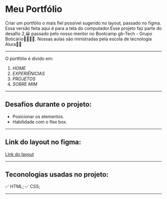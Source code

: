  <h1 alingn="center"> Meu Portfólio</h1>
 

<p> Criar um portfólio o mais fiel possível sugerido no layout, passado no figma. Essa versão feita aqui é  para a tela do computador.Esse projeto faz parte do desafio 2,😀 passado pelo nosso mentor no Bootcamp gb-Tech - Grupo Boticário💚💙💜💛. Nossas aulas são ministradas pela escola de tecnologia Alura💙💜</p>

---
<P> O portfólio é divido em:</P> 

1. *HOME*
2. *EXPERIÊNICIAS*
3. *PROJETOS*
4. *SOBRE MIM*
---
## Desafios durante o projeto:
 

- Posicionar os elementos.<br>
- Habilidade com o flex box.

---

## Link do layout no figma:
<a href="https://www.figma.com/file/3xMjJ5KGTQxfeEdZt1PH1d/Portfolio-Template-(Community)?node-id=0%3A1 ">Link do layout</a>

---
## Teconologias usadas no projeto:

✅ HTML;
✅ CSS;

---
